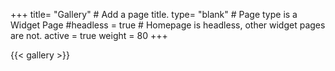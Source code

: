 +++
title= "Gallery"  # Add a page title.
type= "blank"  # Page type is a Widget Page
#headless = true  # Homepage is headless, other widget pages are not.
active = true
weight = 80
+++

{{< gallery >}}
